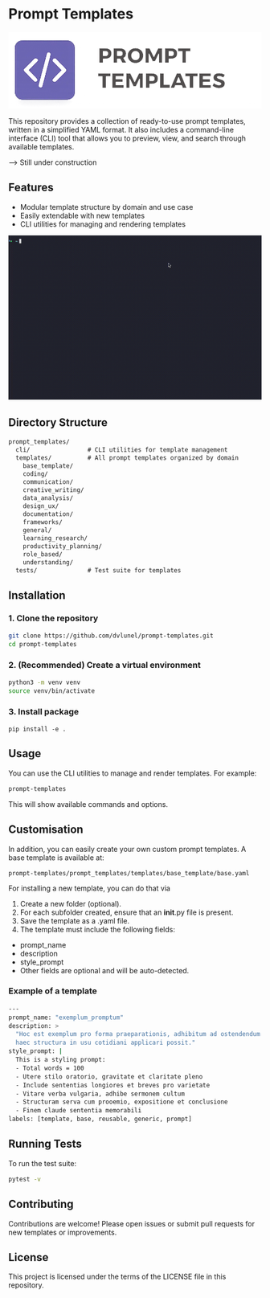 # Prompt Templates

![Alt text](assets/logo.png)

This repository provides a collection of ready-to-use prompt templates, written in a simplified YAML format.
It also includes a command-line interface (CLI) tool that allows you to preview, view, and search through available templates.

--> Still under construction

## Features
- Modular template structure by domain and use case
- Easily extendable with new templates
- CLI utilities for managing and rendering templates


![Demo](assets/output.gif)

## Directory Structure
```
prompt_templates/
  cli/                # CLI utilities for template management
  templates/          # All prompt templates organized by domain
    base_template/
    coding/
    communication/
    creative_writing/
    data_analysis/
    design_ux/
    documentation/
    frameworks/
    general/
    learning_research/
    productivity_planning/
    role_based/
    understanding/
  tests/              # Test suite for templates
```

## Installation

### 1. Clone the repository
```bash
git clone https://github.com/dvlunel/prompt-templates.git
cd prompt-templates
```

### 2. (Recommended) Create a virtual environment
```bash
python3 -m venv venv
source venv/bin/activate
```

### 3. Install package
```
pip install -e .
```

## Usage

You can use the CLI utilities to manage and render templates. For example:

```bash
prompt-templates
```

This will show available commands and options.

## Customisation

In addition, you can easily create your own custom prompt templates. A base template is available at:
```
prompt-templates/prompt_templates/templates/base_template/base.yaml
```

For installing a new template, you can do that via

1. Create a new folder (optional).
2. For each subfolder created, ensure that an __init__.py file is present.
3. Save the template as a .yaml file.
3. The template must include the following fields:
* prompt_name
* description
* style_prompt
* Other fields are optional and will be auto-detected.

### Example of a template

```bash
---
prompt_name: "exemplum_promptum"
description: >
  "Hoc est exemplum pro forma praeparationis, adhibitum ad ostendendum quomodo
  haec structura in usu cotidiani applicari possit."
style_prompt: |
  This is a styling prompt:
  - Total words = 100
  - Utere stilo oratorio, gravitate et claritate pleno
  - Include sententias longiores et breves pro varietate
  - Vitare verba vulgaria, adhibe sermonem cultum
  - Structuram serva cum prooemio, expositione et conclusione
  - Finem claude sententia memorabili
labels: [template, base, reusable, generic, prompt]
```


## Running Tests

To run the test suite:
```bash
pytest -v
```

## Contributing

Contributions are welcome! Please open issues or submit pull requests for new templates or improvements.

## License

This project is licensed under the terms of the LICENSE file in this repository.
